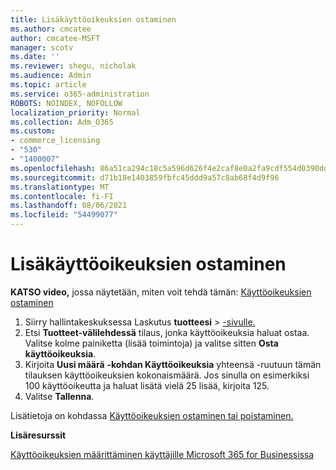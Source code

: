 ```yaml
---
title: Lisäkäyttöoikeuksien ostaminen
ms.author: cmcatee
author: cmcatee-MSFT
manager: scotv
ms.date: ''
ms.reviewer: shegu, nicholak
ms.audience: Admin
ms.topic: article
ms.service: o365-administration
ROBOTS: NOINDEX, NOFOLLOW
localization_priority: Normal
ms.collection: Adm_O365
ms.custom:
- commerce_licensing
- "530"
- "1400007"
ms.openlocfilehash: 86a51ca294c18c5a596d626f4e2caf8e0a2fa9cdf554d0390dd31b97445a0b6d
ms.sourcegitcommit: d71b18e1403859fbfc45ddd9a57c8ab68f4d9f96
ms.translationtype: MT
ms.contentlocale: fi-FI
ms.lasthandoff: 08/06/2021
ms.locfileid: "54499077"
---
```

# <a name="buy-additional-licenses"></a>Lisäkäyttöoikeuksien ostaminen

**KATSO video,** jossa näytetään, miten voit tehdä tämän: [Käyttöoikeuksien ostaminen](https://go.microsoft.com/fwlink/p/?linkid=2154857)

1. Siirry hallintakeskuksessa Laskutus **tuotteesi**  >  [-sivulle.](https://go.microsoft.com/fwlink/p/?linkid=842054)
2. Etsi **Tuotteet-välilehdessä** tilaus, jonka käyttöoikeuksia haluat ostaa. Valitse kolme painiketta (lisää toimintoja) ja valitse sitten **Osta käyttöoikeuksia**.
3. Kirjoita **Uusi määrä** **-kohdan Käyttöoikeuksia** yhteensä -ruutuun tämän tilauksen käyttöoikeuksien kokonaismäärä. Jos sinulla on esimerkiksi 100 käyttöoikeutta ja haluat lisätä vielä 25 lisää, kirjoita 125.
4. Valitse **Tallenna**.

Lisätietoja on kohdassa [Käyttöoikeuksien ostaminen tai poistaminen.](/microsoft-365/commerce/licenses/buy-licenses)

**Lisäresurssit**

[Käyttöoikeuksien määrittäminen käyttäjille Microsoft 365 for Businessissa](/microsoft-365/admin/manage/assign-licenses-to-users)